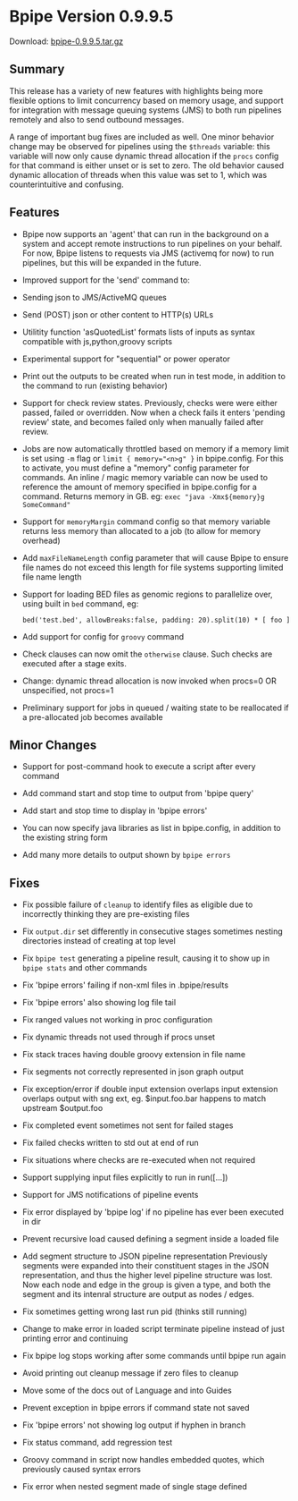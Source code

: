 Bpipe Version 0.9.9.5
===============

Download: [bpipe-0.9.9.5.tar.gz](https://github.com/ssadedin/bpipe/releases/download/0.9.9.5/bpipe-0.9.9.5.tar.gz)

## Summary

This release has a variety of new features with highlights being more flexible
options to limit concurrency based on memory usage, and support for integration
with message queuing systems (JMS) to both run pipelines remotely and also to
send outbound messages. 

A range of important bug fixes are included as well. One minor behavior change may 
be observed for pipelines using the `$threads` variable: this variable will now
only cause dynamic thread allocation if the `procs` config for that command is
either unset or is set to zero. The old behavior caused dynamic allocation of threads when
this value was set to 1, which was counterintuitive and confusing.

## Features

 - Bpipe now supports an 'agent' that can run in the background on a system 
   and accept remote instructions to run pipelines on your behalf. For now, 
   Bpipe listens to requests via JMS (activemq for now) to run pipelines, but
   this will be expanded in the future.
   
 - Improved support for the 'send' command to:
  - Sending json to JMS/ActiveMQ queues
  - Send (POST) json or other content to HTTP(s) URLs 
   
 - Utilitity function 'asQuotedList' formats lists of inputs
   as syntax compatible with js,python,groovy scripts 
   
 - Experimental support for "sequential" or power operator 

 - Print out the outputs to be created when run in test mode, 
   in addition to the command to run (existing behavior)
   
 - Support for check review states. Previously, checks were were either
   passed, failed or overridden. Now when a check fails it enters 'pending
   review' state, and becomes failed only when manually failed after review.

 - Jobs are now automatically throttled based on memory if a memory 
   limit is set using `-m` flag or `limit { memory="<n>g" }` in bpipe.config.
   For this to activate, you must define a "memory" config parameter for
   commands.  An inline / magic memory variable can now be used to reference the 
   amount of memory specified in bpipe.config for a command. Returns memory in GB.
   eg: `exec "java -Xmx${memory}g SomeCommand"`

 - Support for `memoryMargin` command config so that memory variable returns
   less memory than allocated to a job (to allow for memory overhead)
 
 - Add `maxFileNameLength` config parameter that will cause Bpipe to ensure file names
   do not exceed this length for file systems supporting limited file name length

 - Support for loading BED files as genomic regions to parallelize over,
   using built in `bed` command, eg: 
   
   `bed('test.bed', allowBreaks:false, padding: 20).split(10) * [ foo ]`

 - Add support for config for `groovy` command

 - Check clauses can now omit the `otherwise` clause. Such checks are 
   executed after a stage exits.

 - Change: dynamic thread allocation is now invoked when procs=0 
   OR unspecified, not procs=1 

 - Preliminary support for jobs in queued / waiting state to be reallocated
   if a pre-allocated job becomes available

## Minor Changes

 - Support for post-command hook to execute a script after every 
   command 
   
 - Add command start and stop time to output from 'bpipe query' 
   
 - Add start and stop time to display in 'bpipe errors' 
   
 - You can now specify java libraries as list in bpipe.config,
   in addition to the existing string form
   
 - Add many more details to output shown by `bpipe errors`


## Fixes

 - Fix possible failure of `cleanup` to identify files as eligible due to incorrectly
   thinking they are pre-existing files

 - Fix `output.dir` set differently in consecutive stages sometimes nesting directories
   instead of creating at top level

 - Fix `bpipe test` generating a pipeline result, causing it to show up in `bpipe stats` and
   other commands

 - Fix 'bpipe errors' failing if non-xml files in .bpipe/results 

 - Fix 'bpipe errors' also showing log file tail                 

 - Fix ranged values not working in proc configuration    

 - Fix dynamic threads not used through if procs unset 

 - Fix stack traces having double groovy extension in file name

 - Fix segments not correctly represented in json graph output

 - Fix exception/error if double input extension overlaps 
   input extension overlaps 
   output with sng ext, eg. $input.foo.bar  happens to match
   upstream $output.foo
   
 - Fix completed event sometimes not sent for failed stages 
   
 - Fix failed checks written to std out at end of run 
   
 - Fix situations where checks are re-executed when not 
   required 
   
 - Support supplying input files explicitly to run in 
   run([...])
   
 - Support for JMS notifications of pipeline events
   
 - Fix error displayed by 'bpipe log' if no pipeline has ever 
   been executed in dir 
   
 - Prevent recursive load caused defining a segment inside a 
   loaded file
 
 - Add segment structure to JSON pipeline representation
   Previously segments were expanded into their constituent stages 
   in the JSON representation, and thus the higher level pipeline
   structure was lost.  Now each node and edge in the group
   is given a type, and both the segment and its intenral
   structure are output as nodes / edges.  
   
 - Fix sometimes getting wrong last run pid (thinks still 
   running) 
   
 - Change to make error in loaded script terminate pipeline 
   instead of just printing error and continuing
   
 - Fix bpipe log stops working after some commands until bpipe run 
   again 
   
 - Avoid printing out cleanup message if zero files to cleanup
   
 - Move some of the docs out of Language and into Guides 

 - Prevent exception in bpipe errors if command state not saved 

 - Fix 'bpipe errors' not showing log output if hyphen in branch 
   
 - Fix status command, add regression test 
   
 - Groovy command in script now handles embedded quotes,
   which previously caused syntax errors
   
 - Fix error when nested segment made of single stage defined 
   

